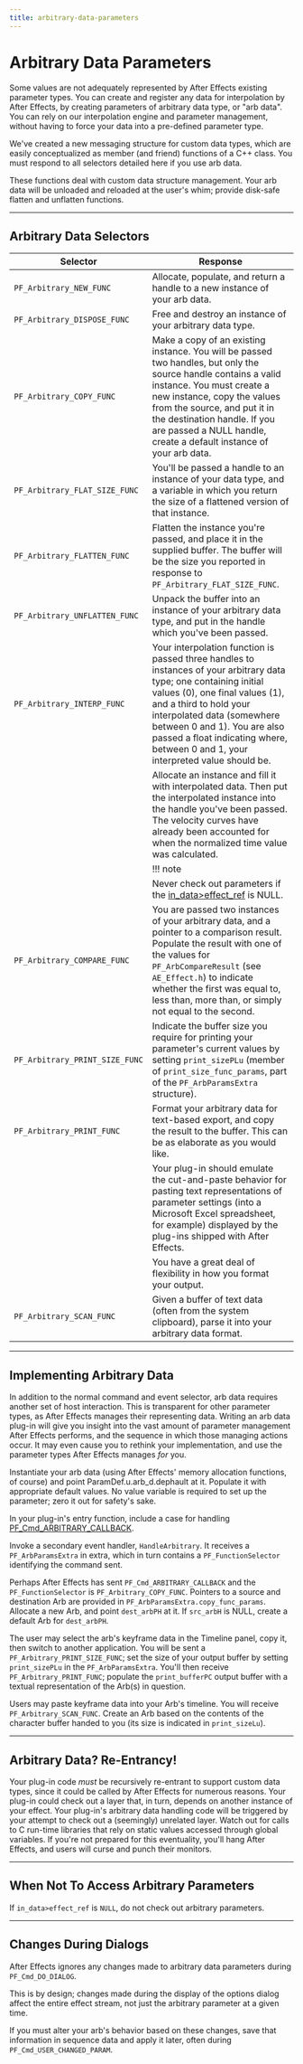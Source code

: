 ```yaml
---
title: arbitrary-data-parameters
---
```

# Arbitrary Data Parameters

Some values are not adequately represented by After Effects existing parameter types. You can create and register any data for interpolation by After Effects, by creating parameters of arbitrary data type, or "arb data". You can rely on our interpolation engine and parameter management, without having to force your data into a pre-defined parameter type.

We've created a new messaging structure for custom data types, which are easily conceptualized as member (and friend) functions of a C++ class. You must respond to all selectors detailed here if you use arb data.

These functions deal with custom data structure management. Your arb data will be unloaded and reloaded at the user's whim; provide disk-safe flatten and unflatten functions.

---

## Arbitrary Data Selectors

| Selector | Response |
|---|---|
| `PF_Arbitrary_NEW_FUNC` | Allocate, populate, and return a handle to a new instance of your arb data. |
| `PF_Arbitrary_DISPOSE_FUNC` | Free and destroy an instance of your arbitrary data type. |
| `PF_Arbitrary_COPY_FUNC` | Make a copy of an existing instance. You will be passed two handles, but only the source handle contains a valid instance. You must create a new instance, copy the values from the source, and put it in the destination handle. If you are passed a NULL handle, create a default instance of your arb data. |
| `PF_Arbitrary_FLAT_SIZE_FUNC` | You'll be passed a handle to an instance of your data type, and a variable in which you return the size of a flattened version of that instance. |
| `PF_Arbitrary_FLATTEN_FUNC` | Flatten the instance you're passed, and place it in the supplied buffer. The buffer will be the size you reported in response to `PF_Arbitrary_FLAT_SIZE_FUNC`. |
| `PF_Arbitrary_UNFLATTEN_FUNC` | Unpack the buffer into an instance of your arbitrary data type, and put in the handle which you've been passed. |
| `PF_Arbitrary_INTERP_FUNC` | Your interpolation function is passed three handles to instances of your arbitrary data type; one containing initial values (0), one final values (1), and a third to hold your interpolated data (somewhere between 0 and 1). You are also passed a float indicating where, between 0 and 1, your interpreted value should be. |
| | Allocate an instance and fill it with interpolated data. Then put the interpolated instance into the handle you've been passed. The velocity curves have already been accounted for when the normalized time value was calculated. |
| | !!! note |
| | Never check out parameters if the [in_data>effect_ref](../../effect-basics/pf_indata#pf_indata-members) is NULL. |
| `PF_Arbitrary_COMPARE_FUNC` | You are passed two instances of your arbitrary data, and a pointer to a comparison result. Populate the result with one of the values for `PF_ArbCompareResult` (see `AE_Effect.h`) to indicate whether the first was equal to, less than, more than, or simply not equal to the second. |
| `PF_Arbitrary_PRINT_SIZE_FUNC` | Indicate the buffer size you require for printing your parameter's current values by setting `print_sizePLu` (member of `print_size_func_params`, part of the `PF_ArbParamsExtra` structure). |
| `PF_Arbitrary_PRINT_FUNC` | Format your arbitrary data for text-based export, and copy the result to the buffer. This can be as elaborate as you would like. |
| | Your plug-in should emulate the cut-and-paste behavior for pasting text representations of parameter settings (into a Microsoft Excel spreadsheet, for example) displayed by the plug-ins shipped with After Effects. |
| | You have a great deal of flexibility in how you format your output. |
| `PF_Arbitrary_SCAN_FUNC` | Given a buffer of text data (often from the system clipboard), parse it into your arbitrary data format. |

---

## Implementing Arbitrary Data

In addition to the normal command and event selector, arb data requires another set of host interaction. This is transparent for other parameter types, as After Effects manages their representing data. Writing an arb data plug-in will give you insight into the vast amount of parameter management After Effects performs, and the sequence in which those managing actions occur. It may even cause you to rethink your implementation, and use the parameter types After Effects manages *for* you.

Instantiate your arb data (using After Effects' memory allocation functions, of course) and point ParamDef.u.arb_d.dephault at it. Populate it with appropriate default values. No value variable is required to set up the parameter; zero it out for safety's sake.

In your plug-in's entry function, include a case for handling [PF_Cmd_ARBITRARY_CALLBACK](../../effect-basics/command-selectors#messaging).

Invoke a secondary event handler, `HandleArbitrary`. It receives a `PF_ArbParamsExtra` in extra, which in turn contains a `PF_FunctionSelector` identifying the command sent.

Perhaps After Effects has sent `PF_Cmd_ARBITRARY_CALLBACK` and the `PF_FunctionSelector` is `PF_Arbitrary_COPY_FUNC`. Pointers to a source and destination Arb are provided in `PF_ArbParamsExtra.copy_func_params`. Allocate a new Arb, and point `dest_arbPH` at it. If `src_arbH` is NULL, create a default Arb for `dest_arbPH`.

The user may select the arb's keyframe data in the Timeline panel, copy it, then switch to another application. You will be sent a `PF_Arbitrary_PRINT_SIZE_FUNC`; set the size of your output buffer by setting `print_sizePLu` in the `PF_ArbParamsExtra`. You'll then receive `PF_Arbitrary_PRINT_FUNC`; populate the `print_bufferPC` output buffer with a textual representation of the Arb(s) in question.

Users may paste keyframe data into your Arb's timeline. You will receive `PF_Arbitrary_SCAN_FUNC`. Create an Arb based on the contents of the character buffer handed to you (its size is indicated in `print_sizeLu`).

---

## Arbitrary Data? Re-Entrancy!

Your plug-in code *must* be recursively re-entrant to support custom data types, since it could be called by After Effects for numerous reasons. Your plug-in could check out a layer that, in turn, depends on another instance of your effect. Your plug-in's arbitrary data handling code will be triggered by your attempt to check out a (seemingly) unrelated layer. Watch out for calls to C run-time libraries that rely on static values accessed through global variables. If you're not prepared for this eventuality, you'll hang After Effects, and users will curse and punch their monitors.

---

## When Not To Access Arbitrary Parameters

If `in_data>effect_ref` is `NULL`, do not check out arbitrary parameters.

---

## Changes During Dialogs

After Effects ignores any changes made to arbitrary data parameters during `PF_Cmd_DO_DIALOG`.

This is by design; changes made during the display of the options dialog affect the entire effect stream, not just the arbitrary parameter at a given time.

If you must alter your arb's behavior based on these changes, save that information in sequence data and apply it later, often during `PF_Cmd_USER_CHANGED_PARAM`.
